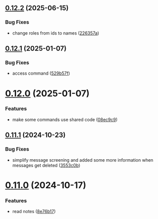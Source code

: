 ## [0.12.2](https://github.com/Torwent/wasp-discord/compare/v0.12.1...v0.12.2) (2025-06-15)


### Bug Fixes

* change roles from ids to names ([226357a](https://github.com/Torwent/wasp-discord/commit/226357acd999b264807416a75e0c7de05a8ee1eb))



## [0.12.1](https://github.com/Torwent/wasp-discord/compare/v0.12.0...v0.12.1) (2025-01-07)


### Bug Fixes

* access command ([529b57f](https://github.com/Torwent/wasp-discord/commit/529b57f154db2d09f9584ee93d77795287c6d80d))



# [0.12.0](https://github.com/Torwent/wasp-discord/compare/v0.11.1...v0.12.0) (2025-01-07)


### Features

* make some commands use shared code ([08ec9c9](https://github.com/Torwent/wasp-discord/commit/08ec9c9a5499535e8f26b973d67c41fefacfe3a1))



## [0.11.1](https://github.com/Torwent/wasp-discord/compare/v0.11.0...v0.11.1) (2024-10-23)


### Bug Fixes

* simplify message screening and added some more information when messages get deleted ([3553c0b](https://github.com/Torwent/wasp-discord/commit/3553c0b3431c9e5d36610116a2cb09081c269b7c))



# [0.11.0](https://github.com/Torwent/wasp-discord/compare/v0.10.10...v0.11.0) (2024-10-17)


### Features

* read notes ([8e76b17](https://github.com/Torwent/wasp-discord/commit/8e76b1727ea4b22228f4f66bfadc1d2f487fd54c))



